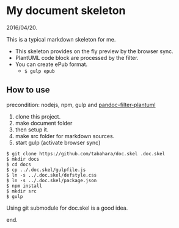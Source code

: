 # My document skeleton
2016/04/20.

This is a typical markdown skeleton for me.

* This skeleton provides on the fly preview by the browser sync.
* PlantUML code block are processed by the filter.
* You can create ePub format. 
    * ```$ gulp epub```
 
## How to use
precondition: nodejs, npm, gulp and [pandoc-filter-plantuml](https://github.com/tabahara/pandoc-filter-plantuml.git)

1. clone this project.
2. make document folder
3. then setup it.
4. make src folder for markdown sources.
5. start gulp (activate browser sync)


``` shell
$ git clone https://github.com/tabahara/doc.skel .doc.skel
$ mkdir docs
$ cd docs
$ cp ../.doc.skel/gulpfile.js
$ ln -s ../.doc.skel/defstyle.css
$ ln -s ../.doc.skel/package.json
$ npm install
$ mkdir src
$ gulp
```
Using git submodule for doc.skel is a good idea.

end.





